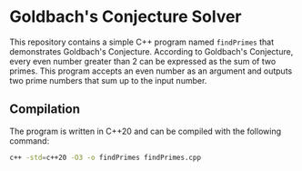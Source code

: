 # Goldbach's Conjecture Solver

This repository contains a simple C++ program named `findPrimes` that
demonstrates Goldbach's Conjecture. According to Goldbach's Conjecture,
every even number greater than 2 can be expressed as the sum of two primes.
This program accepts an even number as an argument and outputs
two prime numbers that sum up to the input number.

## Compilation

The program is written in C++20 and can be compiled with the following command:

```bash
c++ -std=c++20 -O3 -o findPrimes findPrimes.cpp

